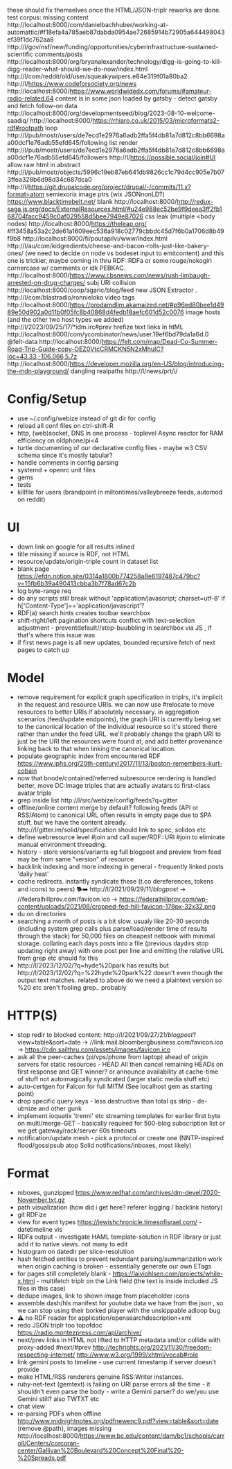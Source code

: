 these should fix themselves once the HTML/JSON-triplr reworks are done. test corpus:
missing content http://localhost:8000/com/danielbachhuber/working-at-automattic/#f18efa4a785aeb87dabda0954ae72685914b72905a644498043ef39f1dc762aa8 http://l/gov/nsf/new/funding/opportunities/cyberinfrastructure-sustained-scientific
comments/posts http://localhost:8000/org/bryanalexander/technology/digg-is-going-to-kill-digg-reader-what-should-we-do-now/index.html http://l/com/reddit/old/user/squeakywipers.e84e319f01a80ba2. http://l/https://www.codeforsociety.org/news http://localhost:8000/https://www.worldwidedx.com/forums/#amateur-radio-related.64
content is in some json loaded by gatsby - detect gatsby and fetch follow-on data http://localhost:8000/org/developmentseed/blog/2023-08-10-welcome-saadiq/
http://localhost:8000/https://rhiaro.co.uk/2015/03/microformats2-rdf#rootpath
loop http://l/pub/mostr/users/de7ecd1e2976a6adb2ffa5f4db81a7d812c8bb6698aa00dcf1e76adb55efd645/following
list render http://l/pub/mostr/users/de7ecd1e2976a6adb2ffa5f4db81a7d812c8bb6698aa00dcf1e76adb55efd645/followers
http://l/https://possible.social/join#UI
allow raw html in abstract http://l/pub/mostr/objects/5996c19eb87eb641db9826cc1c79d4cc905e7b073ffea328b6d98d34c687dca0 http://l/https://git.drupalcode.org/project/drupal/-/commits/11.x?format=atom
semiexorix image ptrs (wix JSONnonLD?) https://www.blacktimebelt.net/
blank http://localhost:8000/http://redux-saga.js.org/docs/ExternalResources.html/#u24e988ec52be9f9deea3ff2fb168704facc9459c0af029558d5bee7949e87026
css leak (multiple <body nodes) http://localhost:8000/https://theleap.org/ #ff3458a53a2c2de61a1609eec536a918c02779cbbdc45d7f6b0a1706d8b49f9b8 http://localhost:8000/fi/poutapilvi/www/index.html http://l/au/com/kidgredients/cheese-and-bacon-rolls-just-like-bakery-ones/ (we need to decide on node vs bodeset input to emitcontent) and this one is trickier, maybe coming in thru RDF::RDFa or some rouge/nokogiri cornercase w/ comments or idk PEBKAC. http://localhost:8000/https://www.cbsnews.com/news/rush-limbaugh-arrested-on-drug-charges/
subj URI collision http://localhost:8000/coop/agaric/blog/feed
new JSON Extractor . http://l/com/blastradio/ronnieloko
video tags http://localhost:8000/https://prodamdlim.akamaized.net/#p96ed80bee1d4989e50d902a0d11b0f05fc8b40868d4fedb18aefc601d52c0076
image hosts  (and the other two host types we added) http://l/2023/09/25/17/*idm.irc#prev
hrefize text links in htML http://localhost:8000/com/ycombinator/news/user.19ef6bd79da1a6d.0
@felt-data http://localhost:8000/https://felt.com/map/Dead-Co-Summer-Road-Trip-Guide-copy-OEZ0VtcCRMCKN5N2xMhuIC?loc=43.33,-106.066,5.7z
http://localhost:8000/https://developer.mozilla.org/en-US/blog/introducing-the-mdn-playground/
dangling realpaths http://l/news/prt/i/

# Config/Setup
- use ~/.config/webize instead of git dir for config
- reload all conf files on ctrl-shift-R
- http, (web)socket, DNS in one process - toplevel Async reactor for RAM efficiency on oldphone/pi<4
- turtle documenting of our declarative config files - maybe w3 CSV schema since it's mostly tabular?
- handle comments in config parsing
- systemd + openrc unit files
- gems
- tests
- killfile for users (brandpoint in miltontimes/valleybreeze feeds, automod on reddit)

# UI
- down link on google for all results inlined
- title missing if source is RDF, not HTML
- resource/update/origin-triple count in dataset list
- blank page https://efdn.notion.site/0314a1800b774258a8e6197487c479bc?v=15fb6b39a490413cbba3b7f78ad67c2b
- log byte-range req
- do any scripts still break without 'application/javascript; charset=utf-8' if h['Content-Type']=='application/javascript'?
- RDF(a) search hints creates toolbar searchbox
- shift-right/left pagination shortcuts conflict with text-selection adjustment - preventdefault//stop-buubbling in searchbox via JS , if that's where this issue was
- if first news page is all new updates, bounded recursive fetch of next pages to catch up

# Model
- remove requirement for explicit graph specification in triplrs, it's implicit in the request and resource URIs. we can now use #relocate to move resources to better URIs if absolutely necessary.  in aggregation scenarios (feed/update endpoints), the graph URI is currently being set to the canonical location of the individual resource so it's stored there rather than under the feed URL. we'll probably change the graph URI to just be the URI the resources were found at, and add better provenance linking back to that when linking the canonical location. 
- populate geographic index from encountered RDF https://www.jphs.org/20th-century/2017/11/13/boston-remembers-kurt-cobain
- now that bnode/contained/referred subresource rendering is handled better, move DC:Image triples that are actually avatars to first-class avatar triple
- grep inside list http://l/src/webize/config/feeds?q=gitter
- offline/online content merge by default? following feeds (API or RSS/Atom) to canonical URL often results in empty page due to SPA stuff, but we have the content already. http://l/gitter.im/solid/specification should link to spec, solidos etc 
- define webresource level #join and call super/RDF::URI #join to eliminate manual environment threading.
- history -  store versions/variants eg full blogpost and preview from feed may be from same "version" of resource
- backlink indexing and more indexing in general - frequently linked posts 'daily heat'
- cache redirects. instantly syndicate these (t.co dereferences, tokens and icons) to peers) 🐕➡️  http://l/2021/09/29/11/*blogpost* →  //federalhillprov.com/favicon.ico  → https://federalhillprov.com/wp-content/uploads/2021/08/cropped-fed-hill-favicon-178px-32x32.png
- du on directories
- searching a month of posts is a bit slow. usualy like 20-30 seconds (including system grep calls plus parse/load/render time of results through the stack) for 50,000 files on cheapest netbook with minimal storage. collating each days posts into a file (previous daydirs stop updating right away) with one post per line and emitting the relative URL from grep etc should fix this
- http://l/2023/12/02/?q=hyde%20park has results but http://l/2023/12/02/?q=%22hyde%20park%22 doesn't even though the output text matches. related to above do we need a plaintext version so %20 etc aren't fooling grep.. probably

# HTTP(S)
- stop redir to blocked content: http://l/2021/09/27/21/*blogpost*?view=table&sort=date →  //link.mail.bloombergbusiness.com/favicon.ico  → https://cdn.sailthru.com/assets/images/favicon.ico
- ask all the peer-caches (pi/vps/phone from laptop) ahead of origin servers for static resources - HEAD All then cancel remaining HEADs on first response and GET winner? or announce availability at cache-time of stuff not autoimagically syndicated (larger static media stuff etc)
- auto-certgen for Falcon for full MITM (See localhost gem as starting point)
- drop specific query keys - less destructive than total qs strip - de-utmize and other gunk
- implement ioquatix 'trenni' etc streaming templates for earlier first byte on multi/merge-GET - basically required for 500-blog subscription list or we get gateway/rack/server 60s timeouts
- notification/update mesh - pick a protocol or create one (NNTP-inspired flood/gossipsub atop Solid notifications/inboxes, most likely)

# Format
- mboxes, gunzipped https://www.redhat.com/archives/dm-devel/2020-November.txt.gz
- path visualization (how did i get here? referer logging / backlink history)
- git RDFize
- view for event types https://jewishchronicle.timesofisrael.com/ - datetimeline vis
- RDFa output - investigate HAML template-solution in RDF library or just add it to native views. not many to edit
- histogram on datedir per slice-resolution
- hash fetched entities to prevent redundant parsing/summarization work when origin caching is broken - essentially generate our own ETags
- for pages still completely blank - https://laiyiohlsen.com/projects/while-x.html - multifetch triplr on the Link field (the text is inside included JS files in this case)
- dedupe images, link to shown image from placeholder icons
- assemble dash/hls manifest for youtube data we have from the json , so we can stop using their borked player with the unskippable adloop bug
- ⚠️ no RDF reader for application/opensearchdescription+xml
- redo JSON triplr too topofdoc https://radio.montezpress.com/api/archive/
- next/prev links in HTML not lifted to HTTP metadata and/or collide with proxy-added #next/#prev http://techrights.org/2021/11/30/freedom-respecting-internet/ http://www.w3.org/1999/xhtml/vocab#role
- link gemini posts to timeline - use current timestamp if server doesn't provide
- make HTML/RSS renderers genuine RSS:Writer instances. 
- ruby-net-text (gemtext) is failing on URI parse errors all the time - it shouldn't even parse the body - write a Gemini parser? do we/you use Gemini still? also TWTXT etc
- chat view
- re-parsing PDFs when offline http://www.midnightnotes.org/pdfnewenc9.pdf?view=table&sort=date (remove @path), images missing http://localhost:8000/https://www.bc.edu/content/dam/bc1/schools/carroll/Centers/corcoran-center/Gallivan%20Boulevard%20Concept%20Final%20-%20Spreads.pdf
